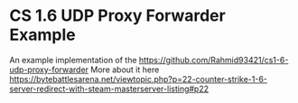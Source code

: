 # CS 1.6 UDP Proxy Forwarder Example
 An example implementation of the https://github.com/Rahmid93421/cs1-6-udp-proxy-forwarder
More about it here https://bytebattlesarena.net/viewtopic.php?p=22-counter-strike-1-6-server-redirect-with-steam-masterserver-listing#p22
